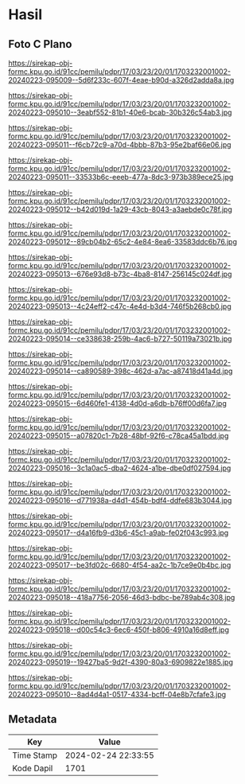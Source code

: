 # Hasil

## Foto C Plano

https://sirekap-obj-formc.kpu.go.id/91cc/pemilu/pdpr/17/03/23/20/01/1703232001002-20240223-095009--5d6f233c-607f-4eae-b90d-a326d2adda8a.jpg

https://sirekap-obj-formc.kpu.go.id/91cc/pemilu/pdpr/17/03/23/20/01/1703232001002-20240223-095010--3eabf552-81b1-40e6-bcab-30b326c54ab3.jpg

https://sirekap-obj-formc.kpu.go.id/91cc/pemilu/pdpr/17/03/23/20/01/1703232001002-20240223-095011--f6cb72c9-a70d-4bbb-87b3-95e2baf66e06.jpg

https://sirekap-obj-formc.kpu.go.id/91cc/pemilu/pdpr/17/03/23/20/01/1703232001002-20240223-095011--33533b6c-eeeb-477a-8dc3-973b389ece25.jpg

https://sirekap-obj-formc.kpu.go.id/91cc/pemilu/pdpr/17/03/23/20/01/1703232001002-20240223-095012--b42d019d-1a29-43cb-8043-a3aebde0c78f.jpg

https://sirekap-obj-formc.kpu.go.id/91cc/pemilu/pdpr/17/03/23/20/01/1703232001002-20240223-095012--89cb04b2-65c2-4e84-8ea6-33583ddc6b76.jpg

https://sirekap-obj-formc.kpu.go.id/91cc/pemilu/pdpr/17/03/23/20/01/1703232001002-20240223-095013--676e93d8-b73c-4ba8-8147-256145c024df.jpg

https://sirekap-obj-formc.kpu.go.id/91cc/pemilu/pdpr/17/03/23/20/01/1703232001002-20240223-095013--4c24eff2-c47c-4e4d-b3d4-746f5b268cb0.jpg

https://sirekap-obj-formc.kpu.go.id/91cc/pemilu/pdpr/17/03/23/20/01/1703232001002-20240223-095014--ce338638-259b-4ac6-b727-50119a73021b.jpg

https://sirekap-obj-formc.kpu.go.id/91cc/pemilu/pdpr/17/03/23/20/01/1703232001002-20240223-095014--ca890589-398c-462d-a7ac-a87418d41a4d.jpg

https://sirekap-obj-formc.kpu.go.id/91cc/pemilu/pdpr/17/03/23/20/01/1703232001002-20240223-095015--6d460fe1-4138-4d0d-a6db-b76ff00d6fa7.jpg

https://sirekap-obj-formc.kpu.go.id/91cc/pemilu/pdpr/17/03/23/20/01/1703232001002-20240223-095015--a07820c1-7b28-48bf-92f6-c78ca45a1bdd.jpg

https://sirekap-obj-formc.kpu.go.id/91cc/pemilu/pdpr/17/03/23/20/01/1703232001002-20240223-095016--3c1a0ac5-dba2-4624-a1be-dbe0df027594.jpg

https://sirekap-obj-formc.kpu.go.id/91cc/pemilu/pdpr/17/03/23/20/01/1703232001002-20240223-095016--d771938a-d4d1-454b-bdf4-ddfe683b3044.jpg

https://sirekap-obj-formc.kpu.go.id/91cc/pemilu/pdpr/17/03/23/20/01/1703232001002-20240223-095017--d4a16fb9-d3b6-45c1-a9ab-fe02f043c993.jpg

https://sirekap-obj-formc.kpu.go.id/91cc/pemilu/pdpr/17/03/23/20/01/1703232001002-20240223-095017--be3fd02c-6680-4f54-aa2c-1b7ce9e0b4bc.jpg

https://sirekap-obj-formc.kpu.go.id/91cc/pemilu/pdpr/17/03/23/20/01/1703232001002-20240223-095018--418a7756-2056-46d3-bdbc-be789ab4c308.jpg

https://sirekap-obj-formc.kpu.go.id/91cc/pemilu/pdpr/17/03/23/20/01/1703232001002-20240223-095018--d00c54c3-6ec6-450f-b806-4910a16d8eff.jpg

https://sirekap-obj-formc.kpu.go.id/91cc/pemilu/pdpr/17/03/23/20/01/1703232001002-20240223-095019--19427ba5-9d2f-4390-80a3-6909822e1885.jpg

https://sirekap-obj-formc.kpu.go.id/91cc/pemilu/pdpr/17/03/23/20/01/1703232001002-20240223-095010--8ad4d4a1-0517-4334-bcff-04e8b7cfafe3.jpg


## Metadata

| Key        | Value               |
| ---------- | ------------------- |
| Time Stamp | 2024-02-24 22:33:55 |
| Kode Dapil | 1701                |




